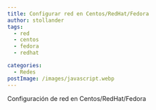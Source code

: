 ```yaml
---
title: Configurar red en Centos/RedHat/Fedora
author: stollander
tags:
  - red
  - centos
  - fedora
  - redhat

categories:
  - Redes
postImage: /images/javascript.webp
---
```


Configuración de red en Centos/RedHat/Fedora
